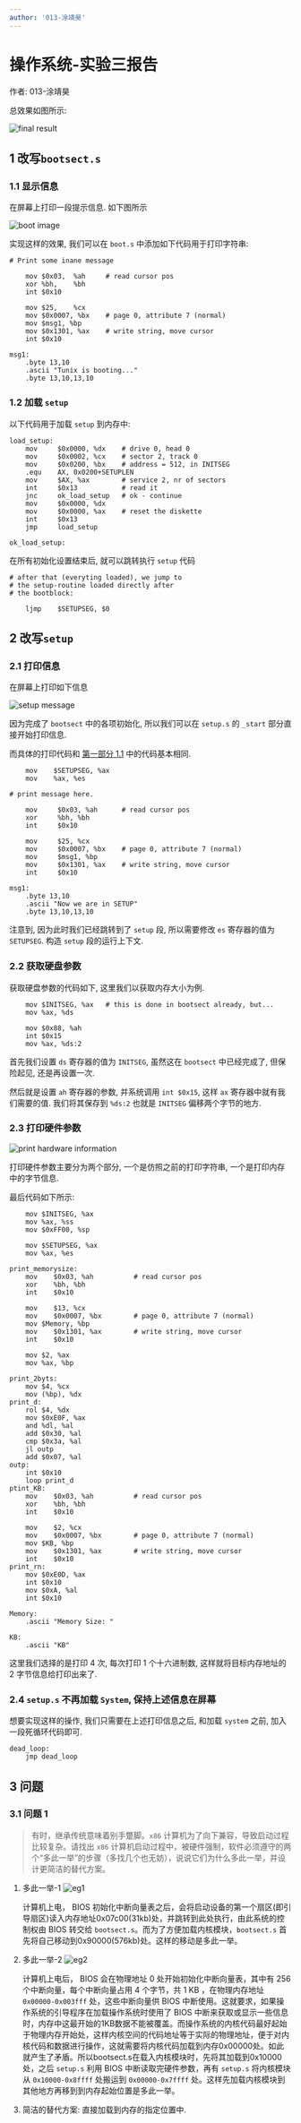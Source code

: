 ```yaml
---
author: '013-涂靖昊'
---
```


# 操作系统-实验三报告

作者: 013-涂靖昊

总效果如图所示:

![final result](images/4.png)

## 1 改写`bootsect.s`

### 1.1 显示信息

在屏幕上打印一段提示信息. 如下图所示

![boot image](images/1.png)

实现这样的效果, 我们可以在 `boot.s` 中添加如下代码用于打印字符串:

```x86
# Print some inane message

    mov $0x03,  %ah     # read cursor pos
    xor %bh,    %bh
    int $0x10

    mov $25,    %cx
    mov $0x0007, %bx    # page 0, attribute 7 (normal)
    mov $msg1, %bp
    mov $0x1301, %ax    # write string, move cursor
    int $0x10

msg1:
    .byte 13,10
    .ascii "Tunix is booting..."
    .byte 13,10,13,10
```

### 1.2 加载 `setup`

以下代码用于加载 `setup` 到内存中:

```x86
load_setup:
    mov     $0x0000, %dx    # drive 0, head 0
    mov     $0x0002, %cx    # sector 2, track 0
    mov     $0x0200, %bx    # address = 512, in INITSEG
    .equ    AX, 0x0200+SETUPLEN
    mov     $AX, %ax        # service 2, nr of sectors
    int     $0x13           # read it
    jnc     ok_load_setup   # ok - continue
    mov     $0x0000, %dx
    mov     $0x0000, %ax    # reset the diskette
    int     $0x13
    jmp     load_setup

ok_load_setup:
```

在所有初始化设置结束后, 就可以跳转执行 `setup` 代码

```x86
# after that (everyting loaded), we jump to
# the setup-routine loaded directly after
# the bootblock:

    ljmp    $SETUPSEG, $0
```

## 2 改写`setup`

### 2.1 打印信息

在屏幕上打印如下信息

![setup message](images/2.png)

因为完成了 `bootsect` 中的各项初始化, 所以我们可以在 `setup.s` 的 `_start` 部分直接开始打印信息.

而具体的打印代码和 [第一部分 1.1](1.1) 中的代码基本相同.

```x86
    mov    $SETUPSEG, %ax
    mov    %ax, %es

# print message here.

    mov     $0x03, %ah      # read cursor pos
    xor     %bh, %bh
    int     $0x10

    mov     $25, %cx
    mov     $0x0007, %bx    # page 0, attribute 7 (normal)
    mov     $msg1, %bp
    mov     $0x1301, %ax    # write string, move cursor
    int     $0x10

msg1:
    .byte 13,10
    .ascii "Now we are in SETUP"
    .byte 13,10,13,10
```

注意到, 因为此时我们已经跳转到了 `setup` 段, 所以需要修改 `es` 寄存器的值为 `SETUPSEG`.
构造 `setup` 段的运行上下文.

### 2.2 获取硬盘参数

获取硬盘参数的代码如下, 这里我们以获取内存大小为例.

```x86
    mov $INITSEG, %ax   # this is done in bootsect already, but...
    mov %ax, %ds

    mov $0x88, %ah
    int $0x15
    mov %ax, %ds:2
```

首先我们设置 `ds` 寄存器的值为 `INITSEG`, 虽然这在 `bootsect` 中已经完成了, 但保险起见,
还是再设置一次.

然后就是设置 `ah` 寄存器的参数, 并系统调用 `int $0x15`, 这样 `ax` 寄存器中就有我们需要的值.
我们将其保存到 `%ds:2` 也就是 `INITSEG` 偏移两个字节的地方.

### 2.3 打印硬件参数

![print hardware information](images/3.png)

打印硬件参数主要分为两个部分, 一个是仿照之前的打印字符串, 一个是打印内存中的字节信息.

最后代码如下所示:

```x86
    mov $INITSEG, %ax
    mov %ax, %ss
    mov $0xFF00, %sp

    mov $SETUPSEG, %ax
    mov %ax, %es

print_memorysize:
    mov    $0x03, %ah          # read cursor pos
    xor    %bh, %bh
    int    $0x10

    mov    $13, %cx
    mov    $0x0007, %bx        # page 0, attribute 7 (normal)
    mov $Memory, %bp
    mov    $0x1301, %ax        # write string, move cursor
    int    $0x10

    mov $2, %ax
    mov %ax, %bp

print_2byts:
    mov $4, %cx
    mov (%bp), %dx
print_d:
    rol $4, %dx
    mov $0xE0F, %ax
    and %dl, %al
    add $0x30, %al
    cmp $0x3a, %al
    jl outp
    add $0x07, %al
outp:
    int $0x10
    loop print_d
ptint_KB:
    mov    $0x03, %ah          # read cursor pos
    xor    %bh, %bh
    int    $0x10

    mov    $2, %cx
    mov    $0x0007, %bx        # page 0, attribute 7 (normal)
    mov $KB, %bp
    mov    $0x1301, %ax        # write string, move cursor
    int    $0x10
print_rn:
    mov $0xE0D, %ax
    int $0x10
    mov $0xA, %al
    int $0x10

Memory:
    .ascii "Memory Size: "

KB:
    .ascii "KB"

```

这里我们选择的是打印 4 次, 每次打印 1 个十六进制数, 这样就将目标内存地址的 2 字节信息给打印出来了.

### 2.4 `setup.s` 不再加载 `System`, 保持上述信息在屏幕

想要实现这样的操作, 我们只需要在上述打印信息之后, 和加载 `system` 之前, 加入一段死循环代码即可.

```x86
dead_loop:
    jmp dead_loop
```

## 3 问题

### 3.1 问题 1

> 有时，继承传统意味着别手蹩脚。`x86` 计算机为了向下兼容，导致启动过程比较复杂。请找出 `x86` 计算机启动过程中，被硬件强制，软件必须遵守的两个“多此一举”的步骤（多找几个也无妨），说说它们为什么多此一举，并设计更简洁的替代方案。

1. 多此一举-1
    ![eg1](images/5.jpg)

    计算机上电， BIOS 初始化中断向量表之后，会将启动设备的第一个扇区(即引导扇区)读入内存地址0x07c00(31kb)处，并跳转到此处执行，由此系统的控制权由 BIOS 转交给 `bootsect.s`。而为了方便加载内核模块，`bootsect.s` 首先将自己移动到0x90000(576kb)处。这样的移动是多此一举。

2. 多此一举-2
    ![eg2](images/6.jpg)

    计算机上电后， BIOS 会在物理地址 0 处开始初始化中断向量表，其中有 256 个中断向量，每个中断向量占用 4 个字节，共 1 KB ，在物理内存地址 `0x00000-0x003fff` 处，这些中断向量供 BIOS 中断使用。这就要求，如果操作系统的引导程序在加载操作系统时使用了 BIOS 中断来获取或显示一些信息时，内存中这最开始的1KB数据不能被覆盖。而操作系统的内核代码最好起始于物理内存开始处，这样内核空间的代码地址等于实际的物理地址，便于对内核代码和数据进行操作，这就需要将内核代码加载到内存0x00000处。如此就产生了矛盾。所以bootsect.s在载入内核模块时，先将其加载到0x10000处，之后 `setup.s` 利用 BIOS 中断读取完硬件参数，再有 `setup.s` 将内核模块从 `0x10000-0x8ffff` 处搬运到 `0x00000-0x7ffff` 处。这样先加载内核模块到其他地方再移到到内存起始位置是多此一举。

3. 简洁的替代方案:
    直接加载到内存的指定位置中.
